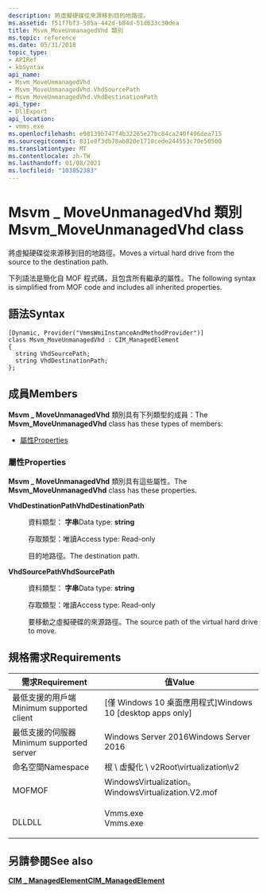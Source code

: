 ```yaml
---
description: 將虛擬硬碟從來源移到目的地路徑。
ms.assetid: f51f7bf3-585a-442d-b84d-51d633c38dea
title: Msvm_MoveUnmanagedVhd 類別
ms.topic: reference
ms.date: 05/31/2018
topic_type:
- APIRef
- kbSyntax
api_name:
- Msvm_MoveUnmanagedVhd
- Msvm_MoveUnmanagedVhd.VhdSourcePath
- Msvm_MoveUnmanagedVhd.VhdDestinationPath
api_type:
- DllExport
api_location:
- vmms.exe
ms.openlocfilehash: e98139b747f4b32265e27bc84ca240f496dea715
ms.sourcegitcommit: 831e8f3db78ab820e1710cede244553c70e50500
ms.translationtype: MT
ms.contentlocale: zh-TW
ms.lasthandoff: 01/08/2021
ms.locfileid: "103852383"
---
```

# <a name="msvm_moveunmanagedvhd-class"></a><span data-ttu-id="e6e26-103">Msvm \_ MoveUnmanagedVhd 類別</span><span class="sxs-lookup"><span data-stu-id="e6e26-103">Msvm\_MoveUnmanagedVhd class</span></span>

<span data-ttu-id="e6e26-104">將虛擬硬碟從來源移到目的地路徑。</span><span class="sxs-lookup"><span data-stu-id="e6e26-104">Moves a virtual hard drive from the source to the destination path.</span></span>

<span data-ttu-id="e6e26-105">下列語法是簡化自 MOF 程式碼，且包含所有繼承的屬性。</span><span class="sxs-lookup"><span data-stu-id="e6e26-105">The following syntax is simplified from MOF code and includes all inherited properties.</span></span>

## <a name="syntax"></a><span data-ttu-id="e6e26-106">語法</span><span class="sxs-lookup"><span data-stu-id="e6e26-106">Syntax</span></span>

``` syntax
[Dynamic, Provider("VmmsWmiInstanceAndMethodProvider")]
class Msvm_MoveUnmanagedVhd : CIM_ManagedElement
{
  string VhdSourcePath;
  string VhdDestinationPath;
};
```

## <a name="members"></a><span data-ttu-id="e6e26-107">成員</span><span class="sxs-lookup"><span data-stu-id="e6e26-107">Members</span></span>

<span data-ttu-id="e6e26-108">**Msvm \_ MoveUnmanagedVhd** 類別具有下列類型的成員：</span><span class="sxs-lookup"><span data-stu-id="e6e26-108">The **Msvm\_MoveUnmanagedVhd** class has these types of members:</span></span>

-   [<span data-ttu-id="e6e26-109">屬性</span><span class="sxs-lookup"><span data-stu-id="e6e26-109">Properties</span></span>](#properties)

### <a name="properties"></a><span data-ttu-id="e6e26-110">屬性</span><span class="sxs-lookup"><span data-stu-id="e6e26-110">Properties</span></span>

<span data-ttu-id="e6e26-111">**Msvm \_ MoveUnmanagedVhd** 類別具有這些屬性。</span><span class="sxs-lookup"><span data-stu-id="e6e26-111">The **Msvm\_MoveUnmanagedVhd** class has these properties.</span></span>

<dl> <dt>

<span data-ttu-id="e6e26-112">**VhdDestinationPath**</span><span class="sxs-lookup"><span data-stu-id="e6e26-112">**VhdDestinationPath**</span></span>
</dt> <dd> <dl> <dt>

<span data-ttu-id="e6e26-113">資料類型： **字串**</span><span class="sxs-lookup"><span data-stu-id="e6e26-113">Data type: **string**</span></span>
</dt> <dt>

<span data-ttu-id="e6e26-114">存取類型：唯讀</span><span class="sxs-lookup"><span data-stu-id="e6e26-114">Access type: Read-only</span></span>
</dt> </dl>

<span data-ttu-id="e6e26-115">目的地路徑。</span><span class="sxs-lookup"><span data-stu-id="e6e26-115">The destination path.</span></span>

</dd> <dt>

<span data-ttu-id="e6e26-116">**VhdSourcePath**</span><span class="sxs-lookup"><span data-stu-id="e6e26-116">**VhdSourcePath**</span></span>
</dt> <dd> <dl> <dt>

<span data-ttu-id="e6e26-117">資料類型： **字串**</span><span class="sxs-lookup"><span data-stu-id="e6e26-117">Data type: **string**</span></span>
</dt> <dt>

<span data-ttu-id="e6e26-118">存取類型：唯讀</span><span class="sxs-lookup"><span data-stu-id="e6e26-118">Access type: Read-only</span></span>
</dt> </dl>

<span data-ttu-id="e6e26-119">要移動之虛擬硬碟的來源路徑。</span><span class="sxs-lookup"><span data-stu-id="e6e26-119">The source path of the virtual hard drive to move.</span></span>

</dd> </dl>

## <a name="requirements"></a><span data-ttu-id="e6e26-120">規格需求</span><span class="sxs-lookup"><span data-stu-id="e6e26-120">Requirements</span></span>



| <span data-ttu-id="e6e26-121">需求</span><span class="sxs-lookup"><span data-stu-id="e6e26-121">Requirement</span></span> | <span data-ttu-id="e6e26-122">值</span><span class="sxs-lookup"><span data-stu-id="e6e26-122">Value</span></span> |
|-------------------------------------|---------------------------------------------------------------------------------------------------------|
| <span data-ttu-id="e6e26-123">最低支援的用戶端</span><span class="sxs-lookup"><span data-stu-id="e6e26-123">Minimum supported client</span></span><br/> | <span data-ttu-id="e6e26-124">\[僅 Windows 10 桌面應用程式\]</span><span class="sxs-lookup"><span data-stu-id="e6e26-124">Windows 10 \[desktop apps only\]</span></span><br/>                                                             |
| <span data-ttu-id="e6e26-125">最低支援的伺服器</span><span class="sxs-lookup"><span data-stu-id="e6e26-125">Minimum supported server</span></span><br/> | <span data-ttu-id="e6e26-126">Windows Server 2016</span><span class="sxs-lookup"><span data-stu-id="e6e26-126">Windows Server 2016</span></span><br/>                                                                          |
| <span data-ttu-id="e6e26-127">命名空間</span><span class="sxs-lookup"><span data-stu-id="e6e26-127">Namespace</span></span><br/>                | <span data-ttu-id="e6e26-128">根 \\ 虛擬化 \\ v2</span><span class="sxs-lookup"><span data-stu-id="e6e26-128">Root\\virtualization\\v2</span></span><br/>                                                                     |
| <span data-ttu-id="e6e26-129">MOF</span><span class="sxs-lookup"><span data-stu-id="e6e26-129">MOF</span></span><br/>                      | <dl> <span data-ttu-id="e6e26-130"><dt>WindowsVirtualization。</dt></span><span class="sxs-lookup"><span data-stu-id="e6e26-130"><dt>WindowsVirtualization.V2.mof</dt></span></span> </dl> |
| <span data-ttu-id="e6e26-131">DLL</span><span class="sxs-lookup"><span data-stu-id="e6e26-131">DLL</span></span><br/>                      | <dl> <span data-ttu-id="e6e26-132"><dt>Vmms.exe</dt></span><span class="sxs-lookup"><span data-stu-id="e6e26-132"><dt>Vmms.exe</dt></span></span> </dl>                     |



## <a name="see-also"></a><span data-ttu-id="e6e26-133">另請參閱</span><span class="sxs-lookup"><span data-stu-id="e6e26-133">See also</span></span>

<dl> <dt>

[<span data-ttu-id="e6e26-134">**CIM \_ ManagedElement**</span><span class="sxs-lookup"><span data-stu-id="e6e26-134">**CIM\_ManagedElement**</span></span>](cim-managedelement.md)
</dt> </dl>

 

 





